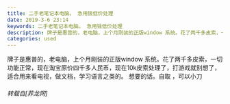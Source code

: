 ```yaml
---
title: 二手老笔记本电脑。 急用钱低价处理
date: 2019-3-6 23:14
keywords: 二手老笔记本电脑。 急用钱低价处理
description: 牌子是惠普的，老电脑，上个月刚装的正版window 系统。花了两千多皮索，一切功能正常，现在淘宝原价四千多人民币，现在10k皮索处理了，打游戏就别想了，适合用来看电视，做文档，学习语言之类的。 想要的话。自取 ，可以小刀
categories: used
---
```

<td class="t_f" id="postmessage_3171694">

牌子是惠普的，老电脑，上个月刚装的正版window 系统。花了两千多皮索，一切功能正常，现在淘宝原价四千多人民币，现在10k皮索处理了，打游戏就别想了，适合用来看电视，做文档，学习语言之类的。 想要的话。自取 ，可以小刀</td>
###### 转载自[菲龙网]